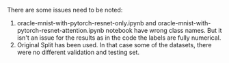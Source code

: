 There are some issues need to be noted:
1. oracle-mnist-with-pytorch-resnet-only.ipynb and oracle-mnist-with-pytorch-resnet-attention.ipynb notebook have wrong class names. But it isn't an issue for the results as in the code the labels are fully numerical.
2. Original Split has been used. In that case some of the datasets, there were no different validation and testing set.
